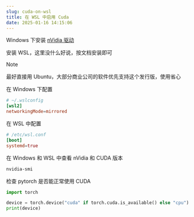 ```yaml
---
slug: cuda-on-wsl
title: 在 WSL 中启用 Cuda
date: 2025-01-16 14:15:06
---
```


Windows 下安装 [nVidia 驱动](https://www.nvidia.com/en-us/drivers/)

安装 WSL，这里没什么好说，按文档安装即可

> [!NOTE]
> 最好直接用 Ubuntu，大部分商业公司的软件优先支持这个发行版，使用省心

在 Windows 下配置

```toml
# ~/.wslconfig
[wsl2]
networkingMode=mirrored
```

在 WSL 中配置

```toml
# /etc/wsl.conf
[boot]
systemd=true
```

在 Windows 和 WSL 中查看 nVidia 和 CUDA 版本

```bash
nvidia-smi
```

检查 pytorch 是否能正常使用 CUDA

```python
import torch

device = torch.device("cuda" if torch.cuda.is_available() else "cpu")
print(device)
```
